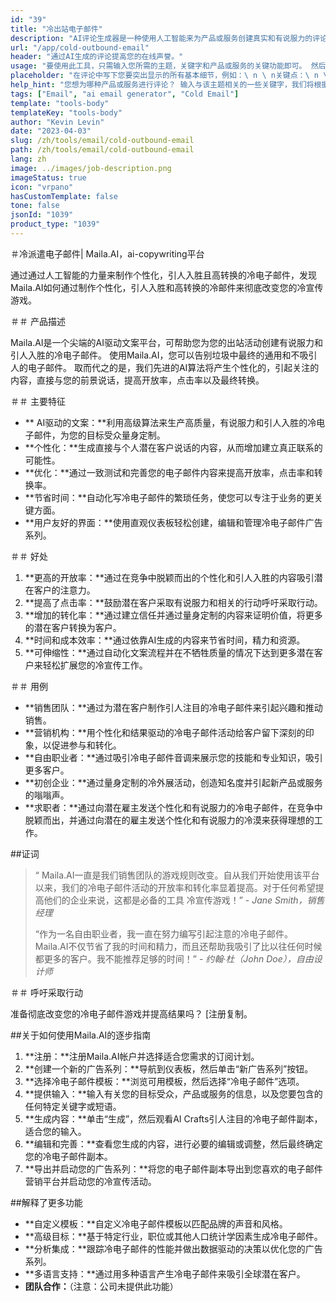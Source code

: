 ```yaml
---
id: "39"
title: "冷出站电子邮件"
description: "AI评论生成器是一种使用人工智能来为产品或服务创建真实和有说服力的评论的工具。 通过基于给定的主题或关键字生成现实，连贯和引人入胜的评论来节省时间和精力，以增强您的在线形象和信誉。"
url: "/app/cold-outbound-email"
header: "通过AI生成的评论提高您的在线声誉。"
usage: "要使用此工具，只需输入您所需的主题，关键字和产品或服务的关键功能即可。 然后，AI评论生成器将根据您的输入创建结构良好，独特和有说服力的评论。"
placeholder: "在评论中写下您要突出显示的所有基本细节，例如：\ n \ n关键点：\ n \ n1。 优秀的客户服务\ n2。 高质量产品\ n3。 快速运输\ n \ n关键字：客户服务，产品质量，运输\ n \ n"
help_hint: "您想为哪种产品或服务进行评论？ 输入与该主题相关的一些关键字，我们将根据您的输入创建引人注目的评论。 建议在评论中列出您要突出的要点。"
tags: ["Email", "ai email generator", "Cold Email"]
template: "tools-body"
templateKey: "tools-body"
author: "Kevin Levin"
date: "2023-04-03"
slug: /zh/tools/email/cold-outbound-email
path: /zh/tools/email/cold-outbound-email
lang: zh
image: ../images/job-description.png
imageStatus: true
icon: "vrpano"
hasCustomTemplate: false
tone: false
jsonId: "1039"
product_type: "1039"
---
```


＃冷派遣电子邮件| Maila.AI，ai-copywriting平台

通过通过人工智能的力量来制作个性化，引人入胜且高转换的冷电子邮件，发现Maila.AI如何通过制作个性化，引人入胜和高转换的冷邮件来彻底改变您的冷宣传游戏。

＃＃ 产品描述

Maila.AI是一个尖端的AI驱动文案平台，可帮助您为您的出站活动创建有说服力和引人入胜的冷电子邮件。 使用Maila.AI，您可以告别垃圾中最终的通用和不吸引人的电子邮件。 取而代之的是，我们先进的AI算法将产生个性化的，引起关注的内容，直接与您的前景说话，提高开放率，点击率以及最终转换。

＃＃ 主要特征

- ** AI驱动的文案：**利用高级算法来生产高质量，有说服力和引人入胜的冷电子邮件，为您的目标受众量身定制。
- **个性化：**生成直接与个人潜在客户说话的内容，从而增加建立真正联系的可能性。
- **优化：**通过一致测试和完善您的电子邮件内容来提高开放率，点击率和转换率。
- **节省时间：**自动化写冷电子邮件的繁琐任务，使您可以专注于业务的更关键方面。
- **用户友好的界面：**使用直观仪表板轻松创建，编辑和管理冷电子邮件广告系列。

＃＃ 好处

1. **更高的开放率：**通过在竞争中脱颖而出的个性化和引人入胜的内容吸引潜在客户的注意力。
2. **提高了点击率：**鼓励潜在客户采取有说服力和相关的行动呼吁采取行动。
3. **增加的转化率：**通过建立信任并通过量身定制的内容来证明价值，将更多的潜在客户转换为客户。
4. **时间和成本效率：**通过依靠AI生成的内容来节省时间，精力和资源。
5. **可伸缩性：**通过自动化文案流程并在不牺牲质量的情况下达到更多潜在客户来轻松扩展您的冷宣传工作。

＃＃ 用例

- **销售团队：**通过为潜在客户制作引人注目的冷电子邮件来引起兴趣和推动销售。
- **营销机构：**用个性化和结果驱动的冷电子邮件活动给客户留下深刻的印象，以促进参与和转化。
- **自由职业者：**通过吸引冷电子邮件音调来展示您的技能和专业知识，吸引更多客户。
- **初创企业：**通过量身定制的冷外展活动，创造知名度并引起新产品或服务的嗡嗡声。
- **求职者：**通过向潜在雇主发送个性化和有说服力的冷电子邮件，在竞争中脱颖而出，并通过向潜在的雇主发送个性化和有说服力的冷漠来获得理想的工作。

##证词

> “ Maila.AI一直是我们销售团队的游戏规则改变。自从我们开始使用该平台以来，我们的冷电子邮件活动的开放率和转化率显着提高。对于任何希望提高他们的企业来说，这都是必备的工具 冷宣传游戏！” - _Jane Smith，销售经理_
>
> “作为一名自由职业者，我一直在努力编写引起注意的冷电子邮件。Maila.AI不仅节省了我的时间和精力，而且还帮助我吸引了比以往任何时候都更多的客户。我不能推荐足够的时间！” - _约翰·杜（John Doe），自由设计师_

＃＃ 呼吁采取行动

准备彻底改变您的冷电子邮件游戏并提高结果吗？ [注册复制。

##关于如何使用Maila.AI的逐步指南

1. **注册：**注册Maila.AI帐户并选择适合您需求的订阅计划。
2. **创建一个新的广告系列：**导航到仪表板，然后单击“新广告系列”按钮。
3. **选择冷电子邮件模板：**浏览可用模板，然后选择“冷电子邮件”选项。
4. **提供输入：**输入有关您的目标受众，产品或服务的信息，以及您要包含的任何特定关键字或短语。
5. **生成内容：**单击“生成”，然后观看AI Crafts引人注目的冷电子邮件副本，适合您的输入。
6. **编辑和完善：**查看您生成的内容，进行必要的编辑或调整，然后最终确定您的冷电子邮件副本。
7. **导出并启动您的广告系列：**将您的电子邮件副本导出到您喜欢的电子邮件营销平台并启动您的冷宣传活动。

##解释了更多功能

- **自定义模板：**自定义冷电子邮件模板以匹配品牌的声音和风格。
- **高级目标：**基于特定行业，职位或其他人口统计学因素生成冷电子邮件。
- **分析集成：**跟踪冷电子邮件的性能并做出数据驱动的决策以优化您的广告系列。
- **多语言支持：**通过用多种语言产生冷电子邮件来吸引全球潜在客户。
- **团队合作：**（注意：公司未提供此功能）
